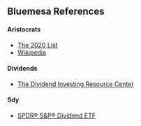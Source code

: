 
## Bluemesa References

#### Aristocrats

* [The 2020 List](https://www.dividendpower.org/2020/02/03/the-list-of-dividend-aristocrats-in-2020/)
* [Wikipedia](https://en.wikipedia.org/wiki/S%26P_500_Dividend_Aristocrats)

#### Dividends
* [The Dividend Investing Resource Center](https://www.dripinvesting.org/tools/tools.asp)

#### Sdy

* [SPDR® S&P® Dividend ETF](https://www.ssga.com/us/en/individual/etfs/funds/spdr-sp-dividend-etf-sdy)
